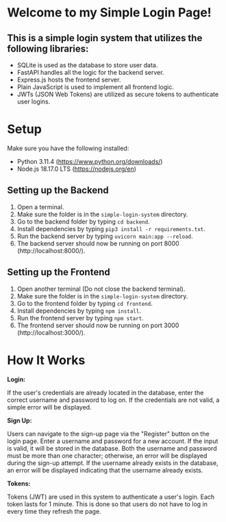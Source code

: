 # Welcome to my Simple Login Page!

## This is a simple login system that utilizes the following libraries:

- SQLite is used as the database to store user data.
- FastAPI handles all the logic for the backend server.
- Express.js hosts the frontend server.
- Plain JavaScript is used to implement all frontend logic.
- JWTs (JSON Web Tokens) are utilized as secure tokens to authenticate user logins.

# Setup

Make sure you have the following installed:

- Python 3.11.4 (https://www.python.org/downloads/)
- Node.js 18.17.0 LTS (https://nodejs.org/en)

## Setting up the Backend

1. Open a terminal.
2. Make sure the folder is in the `simple-login-system` directory.
3. Go to the backend folder by typing `cd backend`.
4. Install dependencies by typing `pip3 install -r requirements.txt`.
5. Run the backend server by typing `uvicorn main:app --reload`.
6. The backend server should now be running on port 8000 (http://localhost:8000/).

## Setting up the Frontend

1. Open another terminal (Do not close the backend terminal).
2. Make sure the folder is in the `simple-login-system` directory.
3. Go to the frontend folder by typing `cd frontend`.
4. Install dependencies by typing `npm install`.
5. Run the frontend server by typing `npm start`.
6. The frontend server should now be running on port 3000 (http://localhost:3000/).

# How It Works

**Login:**

If the user's credentials are already located in the database, enter the correct username and password to log on. If the credentials are not valid, a simple error will be displayed.

**Sign Up:**

Users can navigate to the sign-up page via the "Register" button on the login page. Enter a username and password for a new account. If the input is valid, it will be stored in the database. Both the username and password must be more than one character; otherwise, an error will be displayed during the sign-up attempt. If the username already exists in the database, an error will be displayed indicating that the username already exists.

**Tokens:**

Tokens (JWT) are used in this system to authenticate a user's login. Each token lasts for 1 minute. This is done so that users do not have to log in every time they refresh the page.